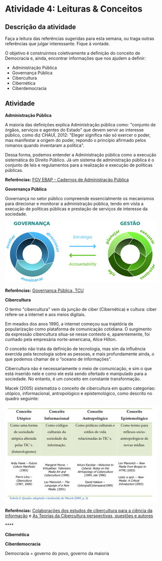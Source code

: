 # Atividade 4: Leituras & Conceitos

## Descrição da atividade

Faça a leitura das referências sugeridas para esta semana, ou traga outras referências que julgar interessante. Fique à vontade.

O objetivo é construirmos coletivamente a definição do conceito de Democracia e, ainda, encontrar informações que nos ajudem a definir:

* Administração Pública
* Governança Pública
* Cibercultura 
* Cibernética 
* Ciberdemocracia 

## Atividade

**Administração Pública**

A maioria das definições explica Administração pública como: "conjunto de órgãos, serviços e agentes do Estado" que devem servir ao interesse público, como diz CHAUÍ, 2012: "Eleger significa não só exercer o poder, mas manifestar a origem do poder, repondo o princípio afirmado pelos romanos quando inventaram a política".

Dessa forma, podemos entender a Administração pública como a execução sistemática do Direito Público. Já um sistema de administração pública é o conjunto de leis e regulamentos para a realização e execução de políticas públicas.

**Referências:** [FGV EBAP - Cadernos de Administração Pública](https://bibliotecadigital.fgv.br/dspace/handle/10438/11890)

**Governança Pública**

Governança no setor público compreende essencialmente os mecanismos para direcionar e monitorar a administração pública, tendo em vista a execução de políticas públicas e prestação de serviços de interesse da sociedade.

![Fonte: Governan&#xE7;a P&#xFA;blica, TCU](../.gitbook/assets/image.png)

**Referências:**  [Governança Pública, TCU](https://portal.tcu.gov.br/governanca/governancapublica/governanca-no-setor-publico/)

**Cibercultura** 

O termo "cibercultura" vem da junção de ciber \(Cibernética\) e cultura: ciber refere-se a internet e aos meios digitais.

Em meados dos anos 1990, a internet começou sua trajetória de popularização como plataforma de comunicação cotidiana. O surgimento da expressão cibercultura situa-se nesse contexto e, aparentemente, foi cunhado pela empresária norte-americana, Alice Hilton.

O conceito não trata da definição de tecnologia, mas sim da influência exercida pela tecnologia sobre as pessoas, e mais profundamente ainda, o que podemos chamar de o “oceano de informações”.

Cibercultura não é necessariamente o meio de comunicação, e sim o que está inserido nele e como ele está sendo ofertado e manipulado para a sociedade. No entanto, é um conceito em constante transformação.

Macek \(2005\) sistematiza o conceito de cibercultura em quatro categorias: utópico, informacional, antropológico e epistemológico, como descrito no quadro seguinte:

![](../.gitbook/assets/image%20%281%29.png)

**Referências:** [Colaborações dos estudos de cibercultura para a ciência da informação](https://periodicos.unb.br/index.php/RICI/article/view/2441) e [As Teorias da Cibercultura perspectivas, questões e autores](https://www.google.com/url?sa=t&rct=j&q=&esrc=s&source=web&cd=&ved=2ahUKEwibrsiX-szrAhUGCrkGHdnSCQwQFjABegQIARAB&url=https%3A%2F%2Fwww.editorasulina.com.br%2Fimg%2Fsumarios%2F536.pdf&usg=AOvVaw1Mt8rVQ38f0Jgfy90j4nLk)

\*\*\*\*

**Cibernética** 

**Ciberdemocracia** 

Democracia = governo do povo, governo da maioria

